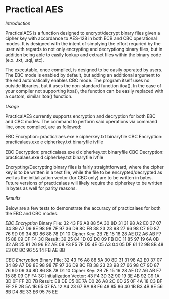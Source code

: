 # Practical AES #

*Introduction*

PracticalAES is a function designed to encrypt/decrypt binary files given a cipher key with accordance to AES-128 in both ECB
and CBC operational modes.  It is designed with the intent of simplying the effort requried by the user with regards to not only
encrypting and decryptiong binary files, but in addition being able to easily lookup and extract files within the binary code 
(e.x. .txt, .sql, etc).  

The executable, once compiled, is designed to be easily operated by users.  The EBC mode is enabled by default, but adding an 
additional argument to the end automatically enables CBC mode.  The program itself uses no outside libraries, but it uses the 
non-standard function itoa().  In the case of your compiler not supporting itoa(), the function can be easily replaced
with a custom, similar itoa() function.

*Usage*

PracticalAES currently supports encryption and decryption for both EBC and CBC modes.  The command to perform said operations
via command line, once compiled, are as followed:

EBC Encryption: practicalaes.exe e cipherkey.txt binaryfile
CBC Encryption: practicalaes.exe e cipherkey.txt binaryfile ivfile

EBC Decryption: practicalaes.exe d cipherkey.txt binaryfile
CBC Decryption: practicalaes.exe d cipherkey.txt binaryfile ivfile

Encrypting/Decrypting binary files is fairly straightforward, where the cipher key is to be written in a text file, while the
file to be encrypted/decrypted as well as the initialization vector (for CBC only) are to be written in bytes.  Future 
versions of practicalaes will likely require the cipherkey to be written in bytes as well for parity reasons.

*Results*

Below are a few tests to demonstrate the accuracy of practicalaes for both the EBC and CBC modes.

*EBC Encryption*
Binary File:
32 43 F6 A8 88 5A 30 8D 31 31 98 A2 E0 37 07 34 
89 A7 D9 8E 98 98 7F 97 36 D9 8C FB 38 23 23 98 
27 66 98 C7 9D 87 76 9D 09 34 8D 86 88 78 D1 10
Cipher Key:
2B 7E 15 16 28 AE D2 A6 AB F7 15 88 09 CF F4 3C
Result:
39 25 84 1D 02 DC 09 FB DC 11 85 97 19 6A 0B 32
AB 25 81 26 96 E2 AB 09 F3 F5 7F D5 4E 05 A3 04
05 DF 61 12 9B 8B 48 E3 0C 8C 96 55 14 FB AE 8B

*CBC Encryption*
Binary File:
32 43 F6 A8 88 5A 30 8D 31 31 98 A2 E0 37 07 34 
89 A7 D9 8E 98 98 7F 97 36 D9 8C FB 38 23 23 98 
27 66 98 C7 9D 87 76 9D 09 34 8D 86 88 78 D1 10
Cipher Key:
2B 7E 15 16 28 AE D2 A6 AB F7 15 88 09 CF F4 3C
Initialization Vector:
43 F4 3D 32 90 19 3E 4B 92 C9 1A 3D 0F FF 2D 7B
Result:
E8 DE C5 0E 7A D0 26 A8 2C 0D 25 0F 4A 18 C3 BF
EF 2E 2B 5A 1B 65 07 FA 12 A4 23 67 BA 88 F6 48
85 86 40 1B B3 4B 8E 56 8B D4 8E 33 E6 95 75 EE



